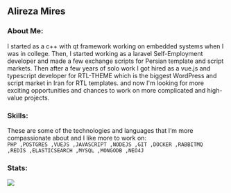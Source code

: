 ## Alireza Mires
### About Me:
I started as a c++ with qt framework working on embedded systems when I was in college. Then, I started working as a laravel Self-Employment developer and made a few exchange scripts for Persian template and script markets.
Then after a few years of solo work I got hired as a vue.js and typescript developer for RTL-THEME which is the biggest WordPress and script market in Iran for RTL templates. and now I'm looking for more exciting opportunities and chances to work on more complicated and high-value projects.

### Skills:
These are some of the technologies and languages that I’m more compassionate about and I like more to work on:</br>
`PHP ,POSTGRES ,VUEJS ,JAVASCRIPT ,NODEJS ,GIT ,DOCKER ,RABBITMQ  ,REDIS ,ELASTICSEARCH ,MYSQL ,MONGODB ,NEO4J`

### Stats:
![](https://github-readme-stats.vercel.app/api?username=alirezamires&hide_border=false&include_all_commits=true&count_private=false)</br>
